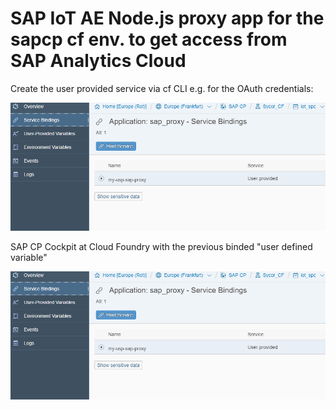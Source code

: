 # SAP IoT AE Node.js proxy app for the sapcp cf env. to get access from SAP Analytics Cloud

Create the user provided service via cf CLI e.g. for the OAuth credentials:

![Alt text](pics/udv_1.PNG?raw=true "user provided service via cf CLI")


SAP CP Cockpit at Cloud Foundry with the previous binded "user defined variable"

![Alt text](pics/udv_1.PNG?raw=true "SAP CP Cloud Fiundry service binding ")
